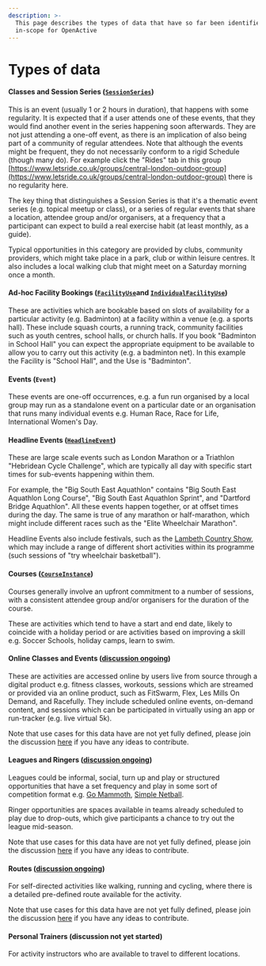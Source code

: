 ```yaml
---
description: >-
  This page describes the types of data that have so far been identified as
  in-scope for OpenActive
---
```


# Types of data

#### Classes and Session Series \([`SessionSeries`](https://www.openactive.io/modelling-opportunity-data/EditorsDraft/#regular-sessions-sessionseries-and-scheduledsession-)\)

This is an event \(usually 1 or 2 hours in duration\), that happens with some regularity. It is expected that if a user attends one of these events, that they would find another event in the series happening soon afterwards. They are not just attending a one-off event, as there is an implication of also being part of a community of regular attendees. Note that although the events might be frequent, they do not necessarily conform to a rigid Schedule \(though many do\). For example click the "Rides" tab in this group [https://www.letsride.co.uk/groups/central-london-outdoor-group](https://www.letsride.co.uk/groups/central-london-outdoor-group) there is no regularity here.

The key thing that distinguishes a Session Series is that it's a thematic event series \(e.g. topical meetup or class\), or a series of regular events that share a location, attendee group and/or organisers, at a frequency that a participant can expect to build a real exercise habit \(at least monthly, as a guide\).

Typical opportunities in this category are provided by clubs, community providers, which might take place in a park, club or within leisure centres. It also includes a local walking club that might meet on a Saturday morning once a month.

#### Ad-hoc Facility Bookings \([`FacilityUse`](https://www.openactive.io/modelling-opportunity-data/EditorsDraft/#describing-facility-use-code-oa-facilityuse-code-code-oa-individualfacilityuse-code-)and [`IndividualFacilityUse`](https://www.openactive.io/modelling-opportunity-data/EditorsDraft/#describing-facility-use-code-oa-facilityuse-code-code-oa-individualfacilityuse-code-)\)

These are activities which are bookable based on slots of availability for a particular activity \(e.g. Badminton\) at a facility within a venue \(e.g. a sports hall\). These include squash courts, a running track, community facilities such as youth centres, school halls, or church halls. If you book "Badminton in School Hall" you can expect the appropriate equipment to be available to allow you to carry out this activity \(e.g. a badminton net\). In this example the Facility is "School Hall", and the Use is "Badminton". 

#### Events \(`Event`\)

These events are one-off occurrences, e.g. a fun run organised by a local group may run as a standalone event on a particular date or an organisation that runs many individual events e.g. Human Race, Race for Life, International Women's Day.

#### Headline Events \([`HeadlineEvent`](https://www.openactive.io/modelling-opportunity-data/EditorsDraft/#headline-events-headlineevent-)\)

These are large scale events such as London Marathon or a Triathlon "Hebridean Cycle Challenge", which are typically all day with specific start times for sub-events happening within them.

For example, the "Big South East Aquathlon" contains "Big South East Aquathlon Long Course", "Big South East Aquathlon Sprint", and "Dartford Bridge Aquathlon". All these events happen together, or at offset times during the day. The same is true of any marathon or half-marathon, which might include different races such as the "Elite Wheelchair Marathon".

Headline Events also include festivals, such as the [Lambeth Country Show](http://lambethcountryshow.co.uk/), which may include a range of different short activities within its programme \(such sessions of "try wheelchair basketball"\).

#### Courses \([`CourseInstance`](https://www.openactive.io/modelling-opportunity-data/EditorsDraft/#courses-courseinstance-)\)

Courses generally involve an upfront commitment to a number of sessions, with a consistent attendee group and/or organisers for the duration of the course.

These are activities which tend to have a start and end date, likely to coincide with a holiday period or are activities based on improving a skill e.g. Soccer Schools, holiday camps, learn to swim.

#### Online Classes and Events \([discussion ongoing](https://github.com/openactive/modelling-opportunity-data/issues/71)\)

These are activities are accessed online by users live from source through a digital product e.g. fitness classes, workouts, sessions which are streamed or provided via an online product, such as FitSwarm, Flex, Les Mills On Demand, and Racefully. They include scheduled online events, on-demand content, and sessions which can be participated in virtually using an app or run-tracker \(e.g. live virtual 5k\).

Note that use cases for this data have are not yet fully defined, please join the discussion [here](https://github.com/openactive/modelling-opportunity-data/issues/71) if you have any ideas to contribute.

#### Leagues and Ringers \([discussion ongoing](https://github.com/openactive/modelling-opportunity-data/issues/144)\)

Leagues could be informal, social, turn up and play or structured opportunities that have a set frequency and play in some sort of competition format e.g. [Go Mammoth](https://gomammoth.co.uk/), [Simple Netball](https://www.simplenetball.co.uk/).

Ringer opportunities are spaces available in teams already scheduled to play due to drop-outs, which give participants a chance to try out the league mid-season. 

Note that use cases for this data have are not yet fully defined, please join the discussion [here](https://github.com/openactive/modelling-opportunity-data/issues/144) if you have any ideas to contribute.

#### Routes \([discussion ongoing](https://github.com/openactive/modelling-opportunity-data/issues/108)\)

For self-directed activities like walking, running and cycling, where there is a detailed pre-defined route available for the activity.

Note that use cases for this data have are not yet fully defined, please join the discussion [here](https://github.com/openactive/modelling-opportunity-data/issues/108) if you have any ideas to contribute.

#### Personal Trainers \(discussion not yet started\)

For activity instructors who are available to travel to different locations.

